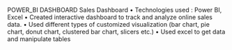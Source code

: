 POWER_BI DASHBOARD
Sales Dashboard 
• Technologies used : Power BI, Excel 
• Created interactive dashboard to track and analyze online sales data. 
• Used different types of customized visualization (bar chart, pie chart, donut chart, clustered bar chart, slicers etc.) 
• Used excel to get data and manipulate tables
